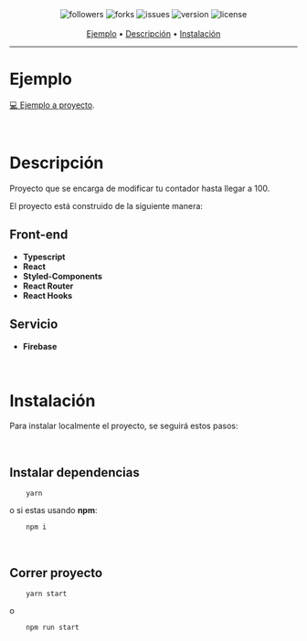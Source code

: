 <p align="center">
    <br>
    <br>
    <img src="https://img.shields.io/github/followers/santychuy?style=flat-square" alt="followers">
    <img src="https://img.shields.io/github/forks/santychuy/lernit-user-count?style=flat-square" alt="forks">
    <img src="https://img.shields.io/github/issues/santychuy/lernit-user-count?style=flat-square" alt="issues">
    <img src="https://img.shields.io/github/package-json/v/santychuy/lernit-user-count?style=flat-square" alt="version">
    <img src="https://img.shields.io/github/license/santychuy/lernit-user-count?style=flat-square" alt="license">
    <br>
    <br>
    <a href="#discord">Ejemplo<a/> •
    <a href="#licencias">Descripción<a/> •
    <a href="#licencias">Instalación<a/>
<p/>

---

# Ejemplo

[💻 Ejemplo a proyecto](https://lernitexample.netlify.app/).

<br>

# Descripción

Proyecto que se encarga de modificar tu contador hasta llegar a 100.

El proyecto está construido de la siguiente manera:

## Front-end

- **Typescript**
- **React**
- **Styled-Components**
- **React Router**
- **React Hooks**

## Servicio

- **Firebase**

<br>

# Instalación

Para instalar localmente el proyecto, se seguirá estos pasos:

<br>

## Instalar dependencias

```properties
    yarn
```

o si estas usando **npm**:

```properties
    npm i
```

<br>

## Correr proyecto

```properties
    yarn start
```

o

```properties
    npm run start
```
